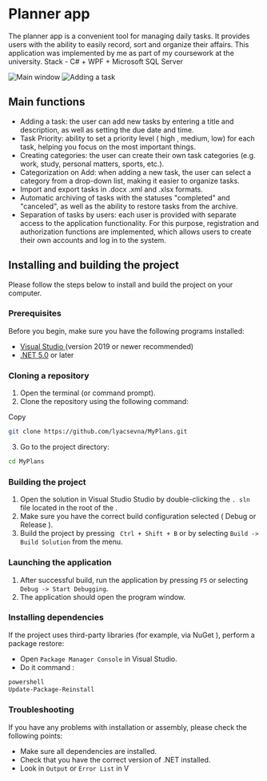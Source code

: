# Planner app

The planner app is a convenient tool for managing daily tasks. It provides users with the ability to easily record, sort and organize their affairs. This application was implemented by me as part of my coursework at the university. Stack - C# + WPF + Microsoft SQL Server

<image src="https://github.com/lyacsevna/MyPlans/blob/master/mainwindow.png?raw=true" alt=" Main window ">
<image src="https://github.com/lyacsevna/MyPlans/blob/master/addtask.png?raw=true" alt= "Adding a task">

## Main functions

- Adding a task: the user can add new tasks by entering a title and description, as well as setting the due date and time.
- Task Priority: ability to set a priority level ( high , medium, low) for each task, helping you focus on the most important things.
- Creating categories: the user can create their own task categories (e.g. work, study, personal matters, sports, etc.).
- Categorization on Add: when adding a new task, the user can select a category from a drop-down list, making it easier to organize tasks.
- Import and export tasks in .docx .xml and .xlsx formats.
- Automatic archiving of tasks with the statuses "completed" and "canceled", as well as the ability to restore tasks from the archive.
- Separation of tasks by users: each user is provided with separate access to the application functionality. For this purpose, registration and authorization functions are implemented, which allows users to create their own accounts and log in to the system.

## Installing and building the project

Please follow the steps below to install and build the project on your computer.

### Prerequisites

Before you begin, make sure you have the following programs installed:

- [ Visual Studio ](https://visualstudio.microsoft.com/) (version 2019 or newer recommended)
- [.NET 5.0](https://dotnet.microsoft.com/download/dotnet/5.0) or later

### Cloning a repository

1. Open the terminal (or command prompt).
2. Clone the repository using the following command:

Copy
``` bash
git clone https://github.com/lyacsevna/MyPlans.git
```
3. Go to the project directory:
``` bash
cd MyPlans
```
### Building the project

1. Open the solution in Visual Studio Studio by double-clicking the `. sln ` file located in the root of the .
2. Make sure you have the correct build configuration selected ( Debug or Release ).
3. Build the project by pressing ` Ctrl + Shift + B` or by selecting ` Build -> Build Solution ` from the menu.

### Launching the application

1. After successful build, run the application by pressing `F5` or selecting ` Debug -> Start Debugging `.
2. The application should open the program window.

### Installing dependencies

If the project uses third-party libraries (for example, via NuGet ), perform a package restore:

- Open `Package Manager Console` in Visual Studio.
- Do it command :
```bash
powershell
Update-Package-Reinstall
```
### Troubleshooting

If you have any problems with installation or assembly, please check the following points:

- Make sure all dependencies are installed.
- Check that you have the correct version of .NET installed.
- Look in ` Output ` or ` Error List ` in V
